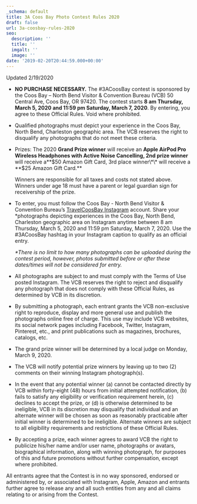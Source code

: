 ```yaml
---
_schema: default
title: 3A Coos Bay Photo Contest Rules 2020
draft: false
url: 3a-coosbay-rules-2020
seo:
  description: ''
  title: ''
  imgalt: ''
  image: ''
date: '2019-02-20T20:44:59.000+00:00'
---
```

Updated 2/19/2020

* **NO PURCHASE NECESSARY.** The \#3ACoosBay contest is sponsored by the Coos Bay – North Bend Visitor & Convention Bureau (VCB) 50 Central Ave, Coos Bay, OR 97420. The contest starts **8 am Thursday, March 5, 2020 and 11:59 pm Saturday, March 7, 2020**. By entering, you agree to these Official Rules. Void where prohibited.

* Qualified photographs must depict your experience in the Coos Bay, North Bend, Charleston geographic area. The VCB reserves the right to disqualify any photographs that do not meet these criteria.

* Prizes: The 2020 **Grand Prize winner** will receive an **Apple AirPod Pro Wireless Headphones with Active Noise Cancelling, 2nd prize winner** will receive a\*\*$50 Amazon Gift Card, 3rd place winner\*\* will receive a **$25 Amazon Gift Card.**

  Winners are responsible for all taxes and costs not stated above. Winners under age 18 must have a parent or legal guardian sign for receivership of the prize.

* To enter, you must follow the Coos Bay - North Bend Visitor & Convention Bureau’s [TravelCoosBay Instagram](http://instagram.com/travelcoosbay) account. Share your \*photographs depicting experiences in the Coos Bay, North Bend, Charleston geographic area on Instagram anytime between 8 am Thursday, March 5, 2020 and 11:59 pm Saturday, March 7, 2020. Use the \#3ACoosBay hashtag in your Instagram caption to qualify as an official entry.

  *\*There is no limit to how many photographs can be uploaded during the contest period, however, photos submitted before or after these dates/times will not be considered for entry.*

* All photographs are subject to and must comply with the Terms of Use posted Instagram. The VCB reserves the right to reject and disqualify any photograph that does not comply with these Official Rules, as determined by VCB in its discretion.

* By submitting a photograph, each entrant grants the VCB non-exclusive right to reproduce, display and more general use and publish the photographs online free of charge. This use may include VCB websites, its social network pages including Facebook, Twitter, Instagram, Pinterest, etc., and print publications such as magazines, brochures, catalogs, etc.

* The grand prize winner will be determined by a local judge on Monday, March 9, 2020.

* The VCB will notify potential prize winners by leaving up to two (2) comments on their winning Instagram photograph(s).

* In the event that any potential winner (a) cannot be contacted directly by VCB within forty-eight (48) hours from initial attempted notification, (b) fails to satisfy any eligibility or verification requirement herein, (c) declines to accept the prize, or (d) is otherwise determined to be ineligible, VCB in its discretion may disqualify that individual and an alternate winner will be chosen as soon as reasonably practicable after initial winner is determined to be ineligible. Alternate winners are subject to all eligibility requirements and restrictions of these Official Rules.

* By accepting a prize, each winner agrees to award VCB the right to publicize his/her name and/or user name, photographs or avatars, biographical information, along with winning photograph, for purposes of this and future promotions without further compensation, except where prohibited.

All entrants agree that the Contest is in no way sponsored, endorsed or administered by, or associated with Instagram, Apple, Amazon and entrants further agree to release any and all such entities from any and all claims relating to or arising from the Contest.